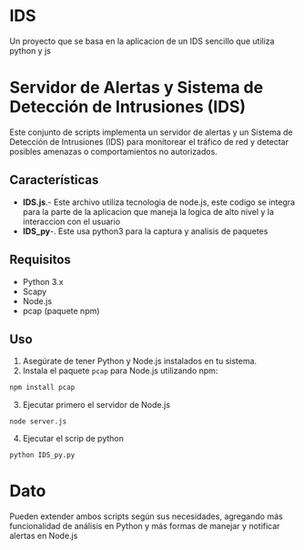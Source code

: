 # IDS
Un proyecto que se basa en la aplicacion de un IDS sencillo que utiliza python y js

# Servidor de Alertas y Sistema de Detección de Intrusiones (IDS)

Este conjunto de scripts implementa un servidor de alertas y un Sistema de Detección de Intrusiones (IDS) para monitorear el tráfico de red y detectar posibles amenazas o comportamientos no autorizados.

## Características
- **IDS.js**.- Este archivo utiliza tecnologia de node.js, este codigo se integra para la parte de la aplicacion que maneja la logica de alto nivel y la interaccion con el usuario
- **IDS_py**-. Este usa python3 para la captura y analisis de paquetes
## Requisitos

- Python 3.x
- Scapy
- Node.js
- pcap (paquete npm)

## Uso

1. Asegúrate de tener Python y Node.js instalados en tu sistema.
2. Instala el paquete `pcap` para Node.js utilizando npm:

```bash
npm install pcap
```
3. Ejecutar primero el servidor de Node.js
```
node server.js
```
4. Ejecutar el scrip de python
```
python IDS_py.py
```

# Dato
Pueden extender ambos scripts según sus necesidades, agregando más funcionalidad de análisis en Python y más formas de manejar y notificar alertas en Node.js
